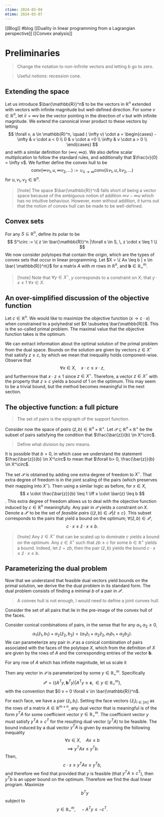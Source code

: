 ```yaml
---
ctime: 2024-03-04
mtime: 2024-03-07
---
```

[[Blog]] #blog
[[Duality in linear programming from a Lagrangian perspective]]
[[Convex analysis]]
# Preliminaries
> Change the notation to non-infinite vectors and letting $b$ go to zero.

> Useful notions: recession cone.
## Extending the space
Let us introduce $\bar{\mathbb{R}}^n$ to be the vectors in $\mathbb{R}^n$ extended with vectors with infinite magnitude but well-defined direction. For some $v \in \mathbb{R}^n$, let $\bar{v} = \infty v$ be the vector pointing in the direction of $v$ but with infinite magnitude. We extend the canonical inner product to these vectors by letting
$$
\forall v, a \in  \mathbb{R}^n, \quad ( \infty v) \cdot a = \begin{cases}
-\infty &  v \cdot a < 0 \\
0 &  v \cdot a =0 \\
\infty  &  v \cdot a > 0 \\
\end{cases}
$$
and with a similar definition for $\langle \infty v, \infty a\rangle$. We also define scalar multiplication to follow the standard rules, and additionally that $\frac{v}{0} = \infty v$. We further define the convex hull to be
$$
\text{conv}(\infty v_{1}, u, \infty v_2, \dots) := \cup_{ \lambda \to \infty } \text{conv}(\lambda v_{1}, u, \lambda v_{2}, \dots)
$$
for $u,v_{1}, v_{2} \in \mathbb{R}^n$.
> [!note] The space $\bar{\mathbb{R}}^n$ falls short of being a vector space because of the ambiguous notion of addition $\infty v- \infty u$ which has no intuitive behaviour. However, even without addition, it turns out that the notion of convex hull can be made to be well-defined.
## Convex sets
For any $S \subseteq \mathbb{R}^n$, define its polar to be
$$
S^\circ := \{ z \in \bar{\mathbb{R}}^n |\forall s \in S, \, z \cdot x \leq 1  \}
$$
We now consider polytopes that contain the origin, which are the types of convex sets that occur in linear programming. Let $X = \{ Ax \leq b | x \in \bar{ \mathbb{R}}^n\}$ for a matrix $A$ with $m$ rows in $\mathbb{R}^n$, and $\boldsymbol{b} \in \mathbb{R}_{+}^m$.
> [!note] Note that $\forall y \in X^\circ$, $y$ corresponds to a constraint on $X$; that $y \cdot x \leq 1$ $\forall x \in X$.

## An over-simplified discussion of the objective function
Let $c \in \mathbb{R}^n$. We would like to maximize the objective function $(x \to c \cdot x)$ when constrained to a polyhedral set $X \subseteq \bar{\mathbb{R}}$. This is the so-called primal problem. The maximal value that the objective function takes is the optimum.

We can extract information about the optimal solution of the primal problem from the dual space. Bounds on the solution are given by vectors $z \in X^\circ$ that satisfy $z \geq c$, by which we mean that inequality holds component-wise. Observe that
$$
\forall x \in X, \quad  x\cdot c \leq x\cdot z,
$$
and furthermore that $x \cdot z \leq 1$ since $z \in X^\circ$.
Therefore, a vector $z \in X^\circ$ with the property that $z \geq c$ yields a bound of $1$ on the optimum. This may seem to be a trivial bound, but the method becomes meaningful in the next section.
## The objective function: a full picture
> The set of pairs is the epigraph of the support function.

Consider now the space of *pairs* $(\bar{z}, b) \in  \mathbb{R}^n \times \mathbb{R}^{+}$. Let $\mathcal{P} \subseteq \mathbb{R}^n \times \mathbb{R}^{+}$ be the subset of pairs satisfying the condition that $\frac{\bar{z}}{b} \in X^\circ$.
> Define what division by zero means.

It is possible that $b = 0$, in which case we understand the statement $\frac{\bar{z}}{b} \in X^\circ$ to mean that $\forall b> 0, \frac{\bar{z}}{b} \in X^\circ$.

The set $\mathcal{P}$ is obtained by adding one extra degree of freedom to $X^\circ$. That extra degree of freedom is in the joint scaling of the pairs (which preserves their mapping into $X^\circ$). Then using a similar logic as before, for $x \in X$, 
$$
x \cdot \frac{\bar{z}}{b} \leq 1 \iff x \cdot \bar{z} \leq b
$$.
This extra degree of freedom allows us to deal with the objective function induced by $c \in \mathbb{R}^n$ meaningfully. Any pair in $\mathcal{P}$ yields a constraint on $X$. Denote a $\mathcal{P}'$ to be the set of *feasible pairs* $\{  (\bar{z}, b) \in \mathcal{P}| \bar{z} \geq c\}$. This subset corresponds to the pairs that yield a bound on the optimum; $\forall (\bar{z}, b) \in \mathcal{P}',$
$$
c \cdot x \leq \bar{z} \cdot x \leq b.
$$
> [!note] Any $z \in X^\circ$ that can be scaled up to dominate $c$ yields a bound on the optimum.
>  Any $z \in X^{\circ}$ such that $z b \geq c$ for some $b \in \mathbb{R}^{+}$ yields a bound. Indeed, let $\bar{z} = z b$, then the pair $(\bar{z}, b)$ yields the bound $c \cdot x \leq \bar{z} \cdot x \leq b$.
## Parameterizing the dual problem
Now that we understand that feasible dual vectors yield bounds on the primal solution, we derive the the dual problem in its standard form. The dual problem consists of finding a minimal $b$ of a pair in $\mathcal{P}'$.

> A convex hull is not enough, I would need to define a joint convex hull.

Consider the set of all pairs that lie in the pre-image of the convex hull of the faces.

Consider conical combinations of pairs, in the sense that for any $\alpha_1, \alpha_{2} \geq 0$,
$$
\alpha_{1}(\bar{z}_1, b_1) + \alpha_{2}(\bar{z}_2, b_{2}) = (\alpha_{1} \bar{z}_1 + \alpha_{2} \bar{z}_2, \alpha_{1}b_{1}+\alpha_{2}b_{2}).
$$
We can parameterize any pair in $\mathcal{P}$ as a conical combination of pairs associated with the faces of the polytope $X$, which from the definition of $X$ are given by the rows of $A$ and the corresponding entries of the vector $\boldsymbol{b}$.

For any row of $A$ which has infinite magnitude, let us scale it 

Then any vector in $\mathcal{P}$ is parameterized by some $y \in \mathbb{R}_+^m$. Specifically
 $$
\mathcal{P}' = \{(A^T y, \boldsymbol{b}^T y) |  A^T y \geq \boldsymbol{c},\in y \in  \mathbb{R}_+^m\},
 $$
 with the convention that $0 v = 0 \forall v \in \bar{\mathbb{R}}^n$.

For each face, we have a pair $(\bar{z}_i, b_i)$. Setting the face vectors $\{ \bar{z}_i \}_{i \in [m]}$ as the rows of a matrix $A \in \mathbb{R}^{m \times n}$, any dual vector that is meaningful is of the form $y^T A$ for some coefficient vector $y \in \mathbb{R}^m_+$. The coefficient vector $y$ must satisfy $y^TA \geq c^T$ for the resulting dual vector $(y^T A)$ to be feasible. The bound induced by a dual vector $y^TA$ is given by examining the following inequality
$$
\forall x \in  X, \quad  Ax \leq b
$$
$$
\implies y^T A x \leq y^T b.
$$
Then,
$$
c \cdot x \leq y^T A x \leq y^T b,
$$
and therefore we find that provided that $y$ is feasible (that $y^T A \geq c^T$), then $y^T b$ is an upper bound on the optimum. Therefore we find the dual linear program.
Maximize
$$
 \quad b^T y
$$
subject to
$$
y \in \mathbb{R}^m_+, \quad  -A^T y \leq -c^T.
$$